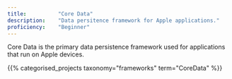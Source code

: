 ```yaml
---
title: 			"Core Data"
description: 	"Data persitence framework for Apple applications."
proficiency:	"Beginner"
---
```


Core Data is the primary data persistence framework used for applications that run on Apple devices.

{{% categorised_projects taxonomy="frameworks" term="CoreData" %}}